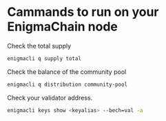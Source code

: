 # Cammands to run on your EnigmaChain node

Check the total supply

```bash
enigmacli q supply total
```

Check the balance of the community pool
```bash
enigmacli q distribution community-pool
```

Check your validator address.
```bash
enigmacli keys show <keyalias> --bech=val -a
```
